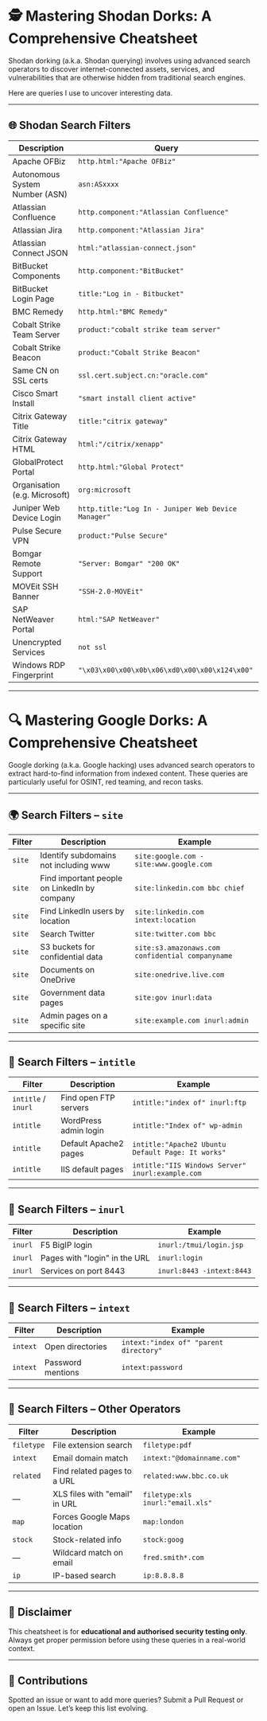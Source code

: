 # 🕵️ Mastering Shodan Dorks: A Comprehensive Cheatsheet

Shodan dorking (a.k.a. Shodan querying) involves using advanced search operators to discover internet-connected assets, services, and vulnerabilities that are otherwise hidden from traditional search engines.

Here are queries I use to uncover interesting data.

---
## 🌐 Shodan Search Filters

| Description | Query |
|-------------|-------|
| Apache OFBiz | `http.html:"Apache OFBiz"` |
| Autonomous System Number (ASN) | `asn:ASxxxx` |
| Atlassian Confluence | `http.component:"Atlassian Confluence"` |
| Atlassian Jira | `http.component:"Atlassian Jira"` |
| Atlassian Connect JSON | `html:"atlassian-connect.json"` |
| BitBucket Components | `http.component:"BitBucket"` |
| BitBucket Login Page | `title:"Log in - Bitbucket"` |
| BMC Remedy | `http.html:"BMC Remedy"` |
| Cobalt Strike Team Server | `product:"cobalt strike team server"` |
| Cobalt Strike Beacon | `product:"Cobalt Strike Beacon"` |
| Same CN on SSL certs | `ssl.cert.subject.cn:"oracle.com"` |
| Cisco Smart Install | `"smart install client active"` |
| Citrix Gateway Title | `title:"citrix gateway"` |
| Citrix Gateway HTML | `html:"/citrix/xenapp"` |
| GlobalProtect Portal | `http.html:"Global Protect"` |
| Organisation (e.g. Microsoft) | `org:microsoft` |
| Juniper Web Device Login | `http.title:"Log In - Juniper Web Device Manager"` |
| Pulse Secure VPN | `product:"Pulse Secure"` |
| Bomgar Remote Support | `"Server: Bomgar" "200 OK"` |
| MOVEit SSH Banner | `"SSH-2.0-MOVEit"` |
| SAP NetWeaver Portal | `html:"SAP NetWeaver"` |
| Unencrypted Services | `not ssl` |
| Windows RDP Fingerprint | `"\x03\x00\x00\x0b\x06\xd0\x00\x00\x124\x00"` |


---

# 🔍 Mastering Google Dorks: A Comprehensive Cheatsheet

Google dorking (a.k.a. Google hacking) uses advanced search operators to extract hard-to-find information from indexed content. These queries are particularly useful for OSINT, red teaming, and recon tasks.

---

## 🌍 Search Filters – `site`

| Filter | Description | Example |
|--------|-------------|---------|
| `site` | Identify subdomains not including www | `site:google.com -site:www.google.com` |
| `site` | Find important people on LinkedIn by company | `site:linkedin.com bbc chief` |
| `site` | Find LinkedIn users by location | `site:linkedin.com intext:location` |
| `site` | Search Twitter | `site:twitter.com bbc` |
| `site` | S3 buckets for confidential data | `site:s3.amazonaws.com confidential companyname` |
| `site` | Documents on OneDrive | `site:onedrive.live.com` |
| `site` | Government data pages | `site:gov inurl:data` |
| `site` | Admin pages on a specific site | `site:example.com inurl:admin` |

---

## 📄 Search Filters – `intitle`

| Filter | Description | Example |
|--------|-------------|---------|
| `intitle` / `inurl` | Find open FTP servers | `intitle:"index of" inurl:ftp` |
| `intitle` | WordPress admin login | `intitle:"Index of" wp-admin` |
| `intitle` | Default Apache2 pages | `intitle:"Apache2 Ubuntu Default Page: It works"` |
| `intitle` | IIS default pages | `intitle:"IIS Windows Server" inurl:example.com` |

---

## 🔗 Search Filters – `inurl`

| Filter | Description | Example |
|--------|-------------|---------|
| `inurl` | F5 BigIP login | `inurl:/tmui/login.jsp` |
| `inurl` | Pages with "login" in the URL | `inurl:login` |
| `inurl` | Services on port 8443 | `inurl:8443 -intext:8443` |

---

## 🧾 Search Filters – `intext`

| Filter | Description | Example |
|--------|-------------|---------|
| `intext` | Open directories | `intext:"index of" "parent directory"` |
| `intext` | Password mentions | `intext:password` |

---

## 🧰 Search Filters – Other Operators

| Filter | Description | Example |
|--------|-------------|---------|
| `filetype` | File extension search | `filetype:pdf` |
| `intext` | Email domain match | `intext:"@domainname.com"` |
| `related` | Find related pages to a URL | `related:www.bbc.co.uk` |
| — | XLS files with "email" in URL | `filetype:xls inurl:"email.xls"` |
| `map` | Forces Google Maps location | `map:london` |
| `stock` | Stock-related info | `stock:goog` |
| — | Wildcard match on email | `fred.smith*.com` |
| `ip` | IP-based search | `ip:8.8.8.8` |

---

## 📢 Disclaimer

This cheatsheet is for **educational and authorised security testing only**. Always get proper permission before using these queries in a real-world context.

---

## 💬 Contributions

Spotted an issue or want to add more queries? Submit a Pull Request or open an Issue. Let’s keep this list evolving.

